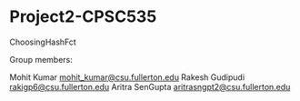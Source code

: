 # Project2-CPSC535
ChoosingHashFct

Group members:

Mohit Kumar mohit_kumar@csu.fullerton.edu
Rakesh Gudipudi rakigp6@csu.fullerton.edu
Aritra SenGupta aritrasngpt2@csu.fullerton.edu
